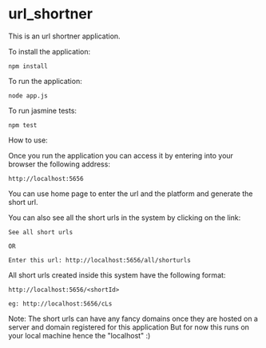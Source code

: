 # url_shortner
This is an url shortner application.

To install the application:

```
npm install
```

To run the application:

```
node app.js
```

To run jasmine tests:

```
npm test
```

How to use:

Once you run the application you can access it by entering into your browser the following address:

```
http://localhost:5656
```
You can use home page to enter the url and the platform and generate the short url.

You can also see all the short urls in the system by clicking on the link:

```
See all short urls

OR 

Enter this url: http://localhost:5656/all/shorturls
```

All short urls created inside this system have the following format:

```
http://localhost:5656/<shortId>

eg: http://localhost:5656/cLs
```
Note: The short urls can have any fancy domains once they are hosted on a server and domain registered for this application
But for now this runs on your local machine hence the "localhost" :)
